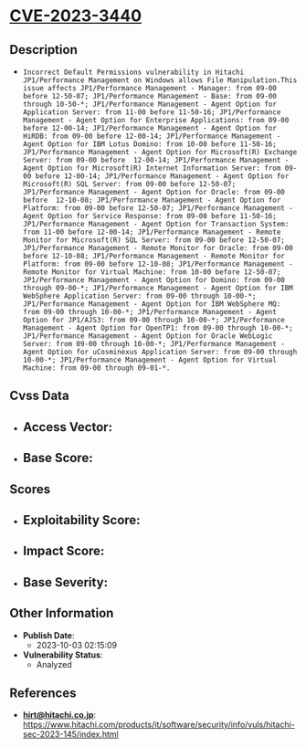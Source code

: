 
# [CVE-2023-3440](https://cve.mitre.org/cgi-bin/cvename.cgi?name=CVE-2023-3440)

## Description

- `Incorrect Default Permissions vulnerability in Hitachi JP1/Performance Management on Windows allows File Manipulation.This issue affects JP1/Performance Management - Manager: from 09-00 before 12-50-07; JP1/Performance Management - Base: from 09-00 through 10-50-*; JP1/Performance Management - Agent Option for Application Server: from 11-00 before 11-50-16; JP1/Performance Management - Agent Option for Enterprise Applications: from 09-00 before 12-00-14; JP1/Performance Management - Agent Option for HiRDB: from 09-00 before 12-00-14; JP1/Performance Management - Agent Option for IBM Lotus Domino: from 10-00 before 11-50-16; JP1/Performance Management - Agent Option for Microsoft(R) Exchange Server: from 09-00 before  12-00-14; JP1/Performance Management - Agent Option for Microsoft(R) Internet Information Server: from 09-00 before 12-00-14; JP1/Performance Management - Agent Option for Microsoft(R) SQL Server: from 09-00 before 12-50-07; JP1/Performance Management - Agent Option for Oracle: from 09-00 before  12-10-08; JP1/Performance Management - Agent Option for Platform: from 09-00 before 12-50-07; JP1/Performance Management - Agent Option for Service Response: from 09-00 before 11-50-16; JP1/Performance Management - Agent Option for Transaction System: from 11-00 before 12-00-14; JP1/Performance Management - Remote Monitor for Microsoft(R) SQL Server: from 09-00 before 12-50-07; JP1/Performance Management - Remote Monitor for Oracle: from 09-00 before 12-10-08; JP1/Performance Management - Remote Monitor for Platform: from 09-00 before 12-10-08; JP1/Performance Management - Remote Monitor for Virtual Machine: from 10-00 before 12-50-07; JP1/Performance Management - Agent Option for Domino: from 09-00 through 09-00-*; JP1/Performance Management - Agent Option for IBM WebSphere Application Server: from 09-00 through 10-00-*; JP1/Performance Management - Agent Option for IBM WebSphere MQ: from 09-00 through 10-00-*; JP1/Performance Management - Agent Option for JP1/AJS3: from 09-00 through 10-00-*; JP1/Performance Management - Agent Option for OpenTP1: from 09-00 through 10-00-*; JP1/Performance Management - Agent Option for Oracle WebLogic Server: from 09-00 through 10-00-*; JP1/Performance Management - Agent Option for uCosminexus Application Server: from 09-00 through 10-00-*; JP1/Performance Management - Agent Option for Virtual Machine: from 09-00 through 09-01-*.`

## Cvss Data

- **Access Vector**:
  - 
- **Base Score**:
  - 

## Scores

- **Exploitability Score**:
  - 
- **Impact Score**:
  - 
- **Base Severity**:
  - 

## Other Information

- **Publish Date**:
  - 2023-10-03 02:15:09
- **Vulnerability Status**:
  - Analyzed

## References

- **hirt@hitachi.co.jp**: https://www.hitachi.com/products/it/software/security/info/vuls/hitachi-sec-2023-145/index.html
